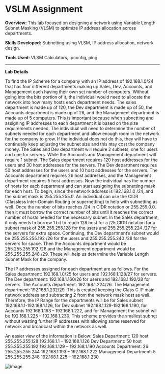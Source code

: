 # VSLM Assignment

**Overview:** This lab focused on designing a network using Variable Length Subnet Masking (VLSM) to optimize IP address allocation across departments.

**Skills Developed:** Subnetting using VLSM, IP address allocation, network design.

**Tools Used:** VLSM Calculators, ipconfig, ping.

---

**Lab Details**

To find the IP Scheme for a company with an IP address of 192.168.1.0/24 that has four different departments making up Sales, Dev, Accounts, and Management each having their own set number of computers. Without going into the bits portion of it, the individual would need to allocate the network into how many hosts each department needs. The sales department is made up of 120, the Dev department is made up of 50, the Accounts department is made up of 26, and the Management department is made up of 5 computers. This is important because when subnetting and assigning IP addresses to each department it is based on the size requirements needed. 
The individual will need to determine the number of subnets needed for each department and allow enough room in the network for the company to grow. If the individual does not do this, they will have to continually keep adjusting the subnet size and this may cost the company money. The Sales and Dev department will require 2 subnets, one for users and one for servers. While the Accounts and Management department will require 1 subnet. 
The Sales department requires 120 host addresses for the users and 30 host addresses for the servers. The Dev department requires 50 host addresses for the users and 10 host addresses for the servers. The Accounts department requires 26 host addresses, and the Management department requires 5 host addresses. 
Now the individual has the number of hosts for each department and can start assigning the subnetting mask for each host. To begin, since the network address is 192.168.1.0 /24, and the subnet mask is 255.255.255.0. An individual can use the CIDR (Classless Inter-Domain Routing or supernetting) to help with subnetting as well. Once the number of bits reaches /24 in CIDR notation or 255.255.0.0. then it must borrow the correct number of bits until it reaches the correct number of hosts needed for the necessary subnet. In the Sales department, it only needs to borrow 1 bit to reach 128 host for a /25 CIDR notation for a subnet mask of 255.255.255.128 for the users and 255.255.255.224 /27 for the servers for extra space. Continuing, the Dev department’s subnet would be 255.255.255.192 /26 for the users and 255.255.255.240 /28 for the servers for space. Then the Accounts department would be 255.255.255.192 /26 and the Management department would be 255.255.255.248 /29. These will help us determine the Variable Length Subnet Mask for the company. 

The IP addresses assigned for each department are as follows. For the Sales department: 192.168.1.0/25 for users and 192.168.1.128/27 for servers. The Dev department: 192.168.1.160/26 for users and 192.168.1.192/28 for servers. The Accounts department: 192.168.1.224/26. The Management department: 192.168.1.232/29. This is created keeping the Class C IP main network address and subtracting 2 from the network mask host as well. Therefore, the IP Range for the departments will be for Sales subnet 192.168.1.1-192.168.1.126, for Dev subnet 192.168.1.129-192.168.1.190, for Accounts 192.168.1.193 – 192.168.1.222, and for Management the subnet will be 192.168.1.225 – 192.168.1.230. This scheme provides the smallest subnet without wasting further IP addresses with allowing some reserved for network and broadcast within the network as well.  



An easier view of the information is Below: 
Sales Department: 120 host 	255.255.255.128	192.168.1.1 – 192.168.1.126
Dev Department: 50 host 	255.255.255.192	192.168.1.129 – 192.168.1.190
Accounts Department: 26 	255.255.255.244	192.168.1.193 – 192.168.1.222
Management Department: 5 	255.255.255.248	192.168.1.225 – 192.168.1.230	

![image](https://github.com/user-attachments/assets/8ab67c34-8b20-4c4b-87ae-32500272865e)

